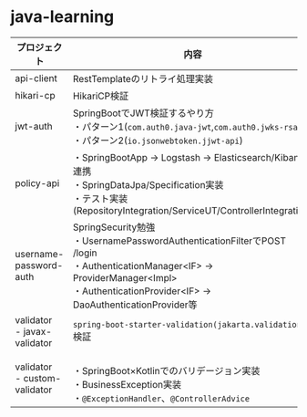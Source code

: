 # java-learning

|プロジェクト|内容|
|----|----|
|api-client|RestTemplateのリトライ処理実装|
|hikari-cp|HikariCP検証|
|jwt-auth|SpringBootでJWT検証するやり方<br>・パターン1(`com.auth0.java-jwt`,`com.auth0.jwks-rsa`)<br>・パターン2(`io.jsonwebtoken.jjwt-api`)|
|policy-api|・SpringBootApp → Logstash → Elasticsearch/Kibana連携<br>・SpringDataJpa/Specification実装<br>・テスト実装(RepositoryIntegration/ServiceUT/ControllerIntegration)|
|username-password-auth|SpringSecurity勉強<br>・UsernamePasswordAuthenticationFilterでPOST /login<br>・AuthenticationManager\<IF\> → ProviderManager\<Impl\><br>・AuthenticationProvider\<IF\> → DaoAuthenticationProvider等|
|validator<br> - javax-validator|`spring-boot-starter-validation(jakarta.validation)`検証|
|validator<br> - custom-validator|<br>・SpringBoot×Kotlinでのバリデージョン実装<br>・BusinessException実装<br>・`@ExceptionHandler`、`@ControllerAdvice`|

